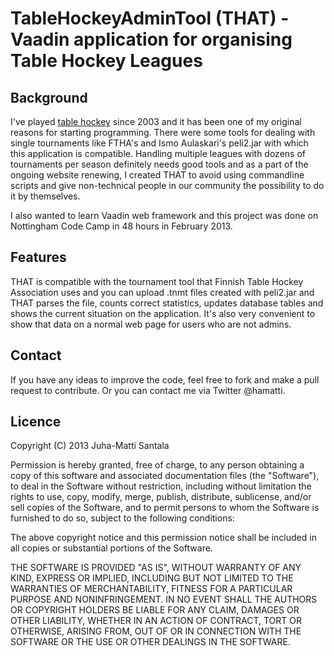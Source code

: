 <h1> TableHockeyAdminTool (THAT) - Vaadin application for organising Table Hockey Leagues </h1>

<h2>Background</h2>

I've played <a href="http://www.ithf.info/stiga/ithf/index.aspx">table hockey</a> since 2003 and it has been one of my original reasons for starting programming. There were some tools for dealing with single tournaments like FTHA's and Ismo Aulaskari's peli2.jar with which this application is compatible. Handling multiple leagues with dozens of tournaments per season definitely needs good tools and as a part of the ongoing website renewing, I created THAT to avoid using commandline scripts and give non-technical people in our community the possibility to do it by themselves.

I also wanted to learn Vaadin web framework and this project was done on Nottingham Code Camp in 48 hours in February 2013.

<h2> Features </h2>

THAT is compatible with the tournament tool that Finnish Table Hockey Association uses and you can upload .tnmt files created with peli2.jar and THAT parses the file, counts correct statistics, updates database tables and shows the current situation on the application. It's also very convenient to show that data on a normal web page for users who are not admins.

<h2> Contact </h2>

If you have any ideas to improve the code, feel free to fork and make a pull request to contribute. Or you can contact me via Twitter @hamatti.

<h2> Licence </h2>

Copyright (C) 2013 Juha-Matti Santala

Permission is hereby granted, free of charge, to any person obtaining a copy of this software and associated documentation files (the "Software"), to deal in the Software without restriction, including without limitation the rights to use, copy, modify, merge, publish, distribute, sublicense, and/or sell copies of the Software, and to permit persons to whom the Software is furnished to do so, subject to the following conditions:

The above copyright notice and this permission notice shall be included in all copies or substantial portions of the Software.

THE SOFTWARE IS PROVIDED "AS IS", WITHOUT WARRANTY OF ANY KIND, EXPRESS OR IMPLIED, INCLUDING BUT NOT LIMITED TO THE WARRANTIES OF MERCHANTABILITY, FITNESS FOR A PARTICULAR PURPOSE AND NONINFRINGEMENT. IN NO EVENT SHALL THE AUTHORS OR COPYRIGHT HOLDERS BE LIABLE FOR ANY CLAIM, DAMAGES OR OTHER LIABILITY, WHETHER IN AN ACTION OF CONTRACT, TORT OR OTHERWISE, ARISING FROM, OUT OF OR IN CONNECTION WITH THE SOFTWARE OR THE USE OR OTHER DEALINGS IN THE SOFTWARE.
